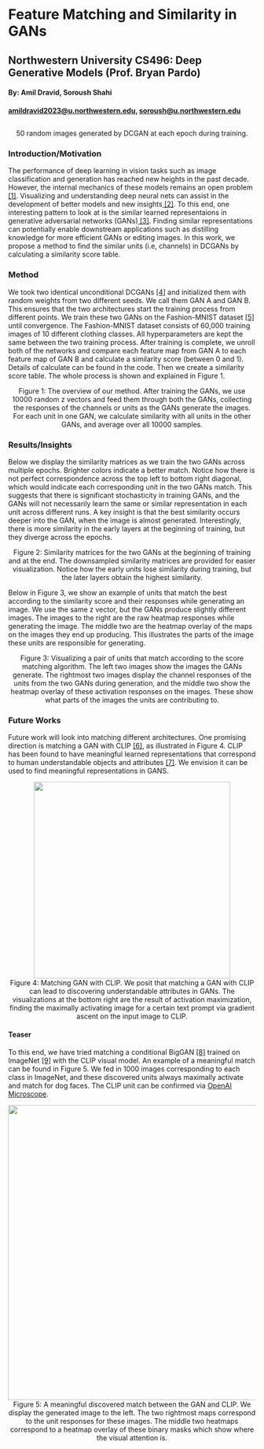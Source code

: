 # Feature Matching and Similarity in GANs
## Northwestern University CS496: Deep Generative Models (Prof. Bryan Pardo)
#### By: Amil Dravid, Soroush Shahi
#### amildravid2023@u.northwestern.edu, soroush@u.northwestern.edu
## 

<p align="center">
  <img src="https://github.com/faderani/DCGAN-Similarity/blob/main/assets/generation.gif" alt>
<br>
  50 random images generated by DCGAN at each epoch during training. 
</p>


### Introduction/Motivation

The performance of deep learning in vision tasks such as image classification and generation has reached new heights in the past decade. However, the internal mechanics of these models remains an open problem[ [1]](https://arxiv.org/pdf/1905.00414.pdf). Visualizing and understanding deep neural nets can assist in the development of better models and new insights[ [2]](https://openreview.net/pdf?id=Hyg_X2C5FX). To this end, one interesting pattern to look at is the similar learned representaions in generative adversarial networks (GANs)[ [3]](https://arxiv.org/pdf/1406.2661.pdf). Finding similar representations can potentially enable downstream applications such as distilling knowledge for more efficient GANs or editing images. In this work, we propose a method to find the similar units (i.e, channels) in DCGANs by calculating a similarity score table. 

### Method
We took two identical unconditional DCGANs [[4]](https://arxiv.org/pdf/1511.06434.pdf) and initialized them with random weights from two different seeds. We call them GAN A and GAN B. This ensures that the two architectures start the training process from different points. We train these two GANs on the Fashion-MNIST dataset [[5]](https://github.com/zalandoresearch/fashion-mnist) until convergence. The Fashion-MNIST dataset consists of 60,000 training images of 10 different clothing classes. All hyperparameters are kept the same between the two training process. After training is complete, we unroll both of the networks and compare each feature map from GAN A to each feature map of GAN B and calculate a similarity score (between 0 and 1). Details of calculate can be found in the code. Then we create a similarity score table. The whole process is shown and explained in Figure 1.


<p align="center">
  <img src="https://github.com/faderani/DCGAN-Similarity/blob/main/assets/method.gif" alt>
  <br>
  Figure 1: The overview of our method. After training the GANs, we use 10000 random z vectors and feed them through both the GANs, collecting the responses of the channels or units as the GANs generate the images. For each unit in one GAN, we calculate similarity with all units in the other GANs, and average over all 10000 samples. 
</p>


### Results/Insights

Below we display the similarity matrices as we train the two GANs across multiple epochs. Brighter colors indicate a better match. Notice how there is not perfect correspondence across the top left to bottom right diagonal, which would indicate each corresponding unit in the two GANs match. This suggests that there is significant stochasticity in training GANs, and the GANs will not necessarily learn the same or similar representation in each unit across different runs. A key insight is that the best similarity occurs deeper into the GAN, when the image is almost generated. Interestingly, there is more similarity in the early layers at the beginning of training, but they diverge across the epochs.

<p align="center">
  <img src="https://github.com/faderani/DCGAN-Similarity/blob/main/assets/smiliarity.png" alt>
  <br>
  Figure 2: Similarity matrices for the two GANs at the beginning of training and at the end. The downsampled similarity matrices are provided for easier visualization. Notice how the early units lose similarity during training, but the later layers obtain the highest similarity. 
</p>

Below in Figure 3, we show an example of units that match the best according to the similarity score and their responses while generating an image. We use the same z vector, but the GANs produce slightly different images. The images to the right are the raw heatmap responses while generating the image. The middle two are the heatmap overlay of the maps on the images they end up producing. This illustrates the parts of the image these units are responsible for generating. 


<p align="center">
  <img src="https://github.com/faderani/DCGAN-Similarity/blob/main/assets/results.png" alt>
  <br>
  Figure 3: Visualizing a pair of units that match according to the score matching algorithm. The left two images show the images the GANs generate. The rightmost two images display the channel responses of the units from the two GANs during generation, and the middle two show the heatmap overlay of these activation responses on the images. These show what parts of the images the units are contributing to. 
</p>

### Future Works
Future work will look into matching different architectures. One promising direction is matching a GAN with CLIP [[6]](https://arxiv.org/abs/2103.00020), as illustrated in Figure 4. CLIP has been found to have meaningful learned representations that correspond to human understandable objects and attributes [[7]](https://distill.pub/2021/multimodal-neurons/). We envision it can be used to find meaningful representations in GANS. 

<p align="center">
  <img src="https://github.com/faderani/DCGAN-Similarity/blob/main/assets/match_diff.png" width="400" alt>
  <br>
  Figure 4: Matching GAN with CLIP. We posit that matching a GAN with CLIP can lead to discovering understandable attributes in GANs. The visualizations at the bottom right are the result of activation maximization, finding the maximally activating image for a certain text prompt via gradient ascent on the input image to CLIP.
</p>

#### Teaser
To this end, we have tried matching a conditional BigGAN [[8]](https://arxiv.org/pdf/1809.11096.pdf) trained on ImageNet [[9]](https://ieeexplore.ieee.org/document/5206848) with the CLIP visual model. An example of a meaningful match can be found in Figure 5. We fed in 1000 images corresponding to each class in ImageNet, and these discovered units always maximally activate and match for dog faces. The CLIP unit can be confirmed via [OpenAI Microscope](https://microscope.openai.com/models/contrastive_rn50/image_block_3_3_add_5_0/504).

<p align="center">
  <img src="https://github.com/faderani/DCGAN-Similarity/blob/main/assets/dog_example.PNG" width="600" alt>
  <br>
  Figure 5: A meaningful discovered match between the GAN and CLIP. We display the generated image to the left. The two rightmost maps correspond to the unit responses for these images. The middle two heatmaps correspond to a heatmap overlay of these binary masks which show where the visual attention is.
</p>
